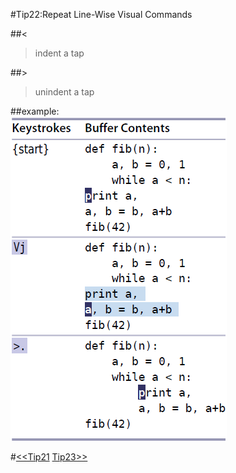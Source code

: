 #Tip22:Repeat Line-Wise Visual Commands  
  
##<  
>indent a tap  
  
##>  
>unindent a tap  
  
##example:  
![tip22](images/tip22.png)  
  
#[<<Tip21](tip21.md) [Tip23>>](tip23.md)
